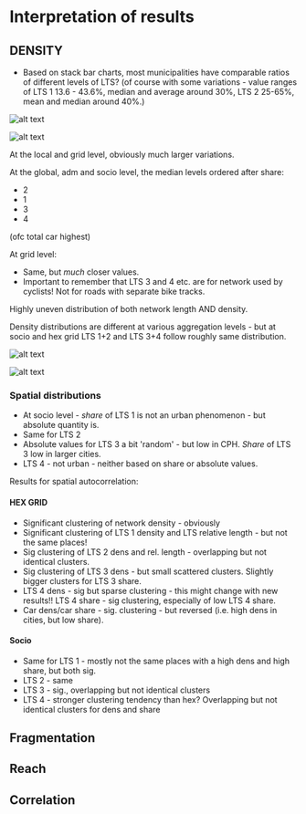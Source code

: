 # Interpretation of results

## DENSITY

* Based on stack bar charts, most municipalities have comparable ratios of different levels of LTS? (of course with some variations - value ranges of LTS 1 13.6 - 43.6%, median and average around 30%, LTS 2 25-65%, mean and median around 40%.)

![alt text](results/density_distributions/administrative/lts_stacked_bar_len.jpg)

![alt text](results/density_distributions/administrative/lts_stacked_bar_dens.jpg)

At the local and grid level, obviously much larger variations.

At the global, adm and socio level, the median levels ordered after share:

* 2
* 1
* 3
* 4

(ofc total car highest)

At grid level:

* Same, but *much* closer values.
* Important to remember that LTS 3 and 4 etc. are for network used by cyclists! Not for roads with separate bike tracks.

Highly uneven distribution of both network length AND density.

Density distributions are different at various aggregation levels - but at socio and hex grid LTS 1+2 and LTS 3+4 follow roughly same distribution.

![alt text](results/density_distributions/socio/lts_kde_length.jpg)

![alt text](results/density_distributions/socio/lts_kde_density.jpg)

### Spatial distributions

* At socio level - *share* of LTS 1 is not an urban phenomenon - but absolute quantity is.
* Same for LTS 2
* Absolute values for LTS 3 a bit 'random' - but low in CPH. *Share* of LTS 3 low in larger cities.
* LTS 4 - not urban - neither based on share or absolute values.

Results for spatial autocorrelation:

#### HEX GRID

* Significant clustering of network density - obviously
* Significant clustering of LTS 1 density and LTS relative length - but not the same places!
* Sig clustering of LTS 2 dens and rel. length - overlapping but not identical clusters.
* Sig clustering of LTS 3 dens - but small scattered clusters. Slightly bigger clusters for LTS 3 share.
* LTS 4 dens - sig but sparse clustering - this might change with new results!! LTS 4 share - sig clustering, especially of low LTS 4 share.
* Car dens/car share - sig. clustering - but reversed (i.e. high dens in cities, but low share).

#### Socio

* Same for LTS 1 - mostly not the same places with a high dens and high share, but both sig.
* LTS 2 - same
* LTS 3 - sig., overlapping but not identical clusters
* LTS 4 - stronger clustering tendency than hex? Overlapping but not identical clusters for dens and share

## Fragmentation

## Reach

## Correlation


